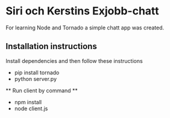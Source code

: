 # Siri och Kerstins Exjobb-chatt

For learning Node and Tornado a simple chatt app was created. 

## Installation instructions

Install dependencies and then follow these instructions

- pip install tornado
- python server.py

** Run client by command ** 

- npm install
- node client.js
